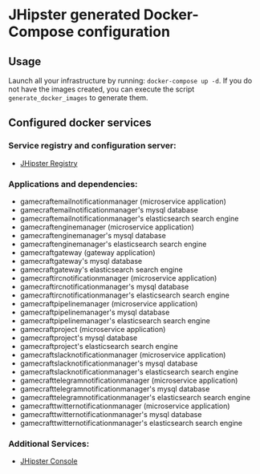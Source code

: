 # JHipster generated Docker-Compose configuration

## Usage

Launch all your infrastructure by running: `docker-compose up -d`. If you do not have the images created, you can execute the script `generate_docker_images` to generate them.

## Configured docker services

### Service registry and configuration server:
- [JHipster Registry](http://localhost:8761)

### Applications and dependencies:
- gamecraftemailnotificationmanager (microservice application)
- gamecraftemailnotificationmanager's mysql database
- gamecraftemailnotificationmanager's elasticsearch search engine
- gamecraftenginemanager (microservice application)
- gamecraftenginemanager's mysql database
- gamecraftenginemanager's elasticsearch search engine
- gamecraftgateway (gateway application)
- gamecraftgateway's mysql database
- gamecraftgateway's elasticsearch search engine
- gamecraftircnotificationmanager (microservice application)
- gamecraftircnotificationmanager's mysql database
- gamecraftircnotificationmanager's elasticsearch search engine
- gamecraftpipelinemanager (microservice application)
- gamecraftpipelinemanager's mysql database
- gamecraftpipelinemanager's elasticsearch search engine
- gamecraftproject (microservice application)
- gamecraftproject's mysql database
- gamecraftproject's elasticsearch search engine
- gamecraftslacknotificationmanager (microservice application)
- gamecraftslacknotificationmanager's mysql database
- gamecraftslacknotificationmanager's elasticsearch search engine
- gamecrafttelegramnotificationmanager (microservice application)
- gamecrafttelegramnotificationmanager's mysql database
- gamecrafttelegramnotificationmanager's elasticsearch search engine
- gamecrafttwitternotificationmanager (microservice application)
- gamecrafttwitternotificationmanager's mysql database
- gamecrafttwitternotificationmanager's elasticsearch search engine

### Additional Services:

- [JHipster Console](http://localhost:5601)
